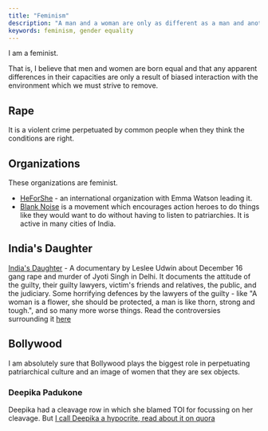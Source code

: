 ```yaml
---
title: "Feminism"
description: "A man and a woman are only as different as a man and another man or a woman and another woman are"
keywords: feminism, gender equality
---
```

I am a feminist.

That is, I believe that men and women are born equal and that any apparent differences in their capacities are only a result of biased interaction with the environment which we must strive to remove.

## Rape ##
It is a violent crime perpetuated by common people when they think the conditions are right.

## Organizations ##
These organizations are feminist.
* [HeForShe](http://heforshe.org/) - an international organization with Emma Watson leading it.
* [Blank Noise](http://blog.blanknoise.org/) is a movement which encourages action heroes to do things like they would want to do without having to listen to patriarchies. It is active in many cities of India.

## India's Daughter ##
[India's Daughter](/indias-daughter/) - A documentary by Leslee Udwin about December 16 gang rape and murder of Jyoti Singh in Delhi. It documents the attitude of the guilty, their guilty lawyers, victim's friends and relatives, the public, and the judiciary. Some horrifying defences by the lawyers of the guilty - like "A woman is a flower, she should be protected, a man is like thorn, strong and tough.", and so many more worse things. Read the controversies surrounding it [here](/indias-daughter/)

## Bollywood ##
I am absolutely sure that Bollywood plays the biggest role in perpetuating patriarchical culture and an image of women that they are sex objects. 

### Deepika Padukone ###
Deepika had a cleavage row in which she blamed TOI for focussing on her cleavage. But [I call Deepika a hypocrite, read about it on quora](http://qr.ae/BLqSR)